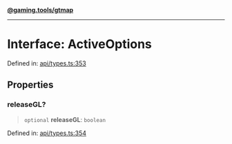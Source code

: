 [**@gaming.tools/gtmap**](README.md)

***

# Interface: ActiveOptions

Defined in: [api/types.ts:353](https://github.com/gamingtools/gt-map/blob/158dafcef9898e0f3f71a5a95a93f4449df181ba/packages/gtmap/src/api/types.ts#L353)

## Properties

### releaseGL?

> `optional` **releaseGL**: `boolean`

Defined in: [api/types.ts:354](https://github.com/gamingtools/gt-map/blob/158dafcef9898e0f3f71a5a95a93f4449df181ba/packages/gtmap/src/api/types.ts#L354)
